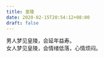 ```yaml
---
title: 皇陵
date: 2020-02-15T20:54:12+08:00
draft: false
---
```


男人梦见皇陵，会延年益寿。<br>
女人梦见皇陵，会情绪低落，心情烦闷。<br>
